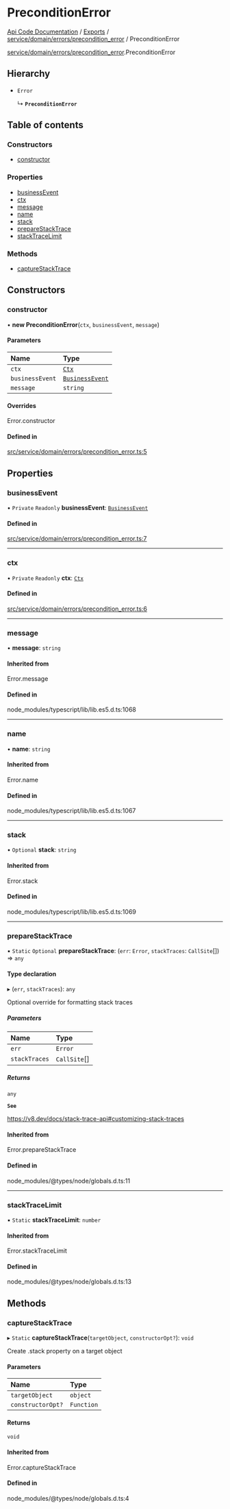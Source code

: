 # PreconditionError
 
[Api Code Documentation](../README.md) / [Exports](../modules.md) / [service/domain/errors/precondition\_error](../modules/service_domain_errors_precondition_error.md) / PreconditionError

[service/domain/errors/precondition\_error](../modules/service_domain_errors_precondition_error.md).PreconditionError

## Hierarchy

- `Error`

  ↳ **`PreconditionError`**

## Table of contents

### Constructors

- [constructor](service_domain_errors_precondition_error.PreconditionError.md#constructor)

### Properties

- [businessEvent](service_domain_errors_precondition_error.PreconditionError.md#businessevent)
- [ctx](service_domain_errors_precondition_error.PreconditionError.md#ctx)
- [message](service_domain_errors_precondition_error.PreconditionError.md#message)
- [name](service_domain_errors_precondition_error.PreconditionError.md#name)
- [stack](service_domain_errors_precondition_error.PreconditionError.md#stack)
- [prepareStackTrace](service_domain_errors_precondition_error.PreconditionError.md#preparestacktrace)
- [stackTraceLimit](service_domain_errors_precondition_error.PreconditionError.md#stacktracelimit)

### Methods

- [captureStackTrace](service_domain_errors_precondition_error.PreconditionError.md#capturestacktrace)

## Constructors

### constructor

• **new PreconditionError**(`ctx`, `businessEvent`, `message`)

#### Parameters

| Name | Type |
| :------ | :------ |
| `ctx` | [`Ctx`](../interfaces/lib_ctx.Ctx.md) |
| `businessEvent` | [`BusinessEvent`](../modules/service_domain_business_event.md#businessevent) |
| `message` | `string` |

#### Overrides

Error.constructor

#### Defined in

[src/service/domain/errors/precondition_error.ts:5](https://github.com/openkfw/TruBudget/blob/3cf6626/api/src/service/domain/errors/precondition_error.ts#L5)

## Properties

### businessEvent

• `Private` `Readonly` **businessEvent**: [`BusinessEvent`](../modules/service_domain_business_event.md#businessevent)

#### Defined in

[src/service/domain/errors/precondition_error.ts:7](https://github.com/openkfw/TruBudget/blob/3cf6626/api/src/service/domain/errors/precondition_error.ts#L7)

___

### ctx

• `Private` `Readonly` **ctx**: [`Ctx`](../interfaces/lib_ctx.Ctx.md)

#### Defined in

[src/service/domain/errors/precondition_error.ts:6](https://github.com/openkfw/TruBudget/blob/3cf6626/api/src/service/domain/errors/precondition_error.ts#L6)

___

### message

• **message**: `string`

#### Inherited from

Error.message

#### Defined in

node_modules/typescript/lib/lib.es5.d.ts:1068

___

### name

• **name**: `string`

#### Inherited from

Error.name

#### Defined in

node_modules/typescript/lib/lib.es5.d.ts:1067

___

### stack

• `Optional` **stack**: `string`

#### Inherited from

Error.stack

#### Defined in

node_modules/typescript/lib/lib.es5.d.ts:1069

___

### prepareStackTrace

▪ `Static` `Optional` **prepareStackTrace**: (`err`: `Error`, `stackTraces`: `CallSite`[]) => `any`

#### Type declaration

▸ (`err`, `stackTraces`): `any`

Optional override for formatting stack traces

##### Parameters

| Name | Type |
| :------ | :------ |
| `err` | `Error` |
| `stackTraces` | `CallSite`[] |

##### Returns

`any`

**`See`**

https://v8.dev/docs/stack-trace-api#customizing-stack-traces

#### Inherited from

Error.prepareStackTrace

#### Defined in

node_modules/@types/node/globals.d.ts:11

___

### stackTraceLimit

▪ `Static` **stackTraceLimit**: `number`

#### Inherited from

Error.stackTraceLimit

#### Defined in

node_modules/@types/node/globals.d.ts:13

## Methods

### captureStackTrace

▸ `Static` **captureStackTrace**(`targetObject`, `constructorOpt?`): `void`

Create .stack property on a target object

#### Parameters

| Name | Type |
| :------ | :------ |
| `targetObject` | `object` |
| `constructorOpt?` | `Function` |

#### Returns

`void`

#### Inherited from

Error.captureStackTrace

#### Defined in

node_modules/@types/node/globals.d.ts:4
